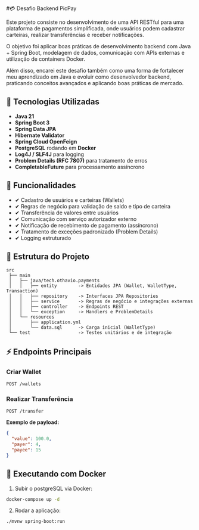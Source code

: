 #💳 Desafio Backend PicPay

Este projeto consiste no desenvolvimento de uma API RESTful para uma plataforma de pagamentos simplificada, onde usuários podem cadastrar carteiras, realizar transferências e receber notificações.

O objetivo foi aplicar boas práticas de desenvolvimento backend com Java + Spring Boot, modelagem de dados, comunicação com APIs externas e utilização de containers Docker.

Além disso, encarei este desafio também como uma forma de fortalecer meu aprendizado em Java e evoluir como desenvolvedor backend, praticando conceitos avançados e aplicando boas práticas de mercado.

## 🚀 Tecnologias Utilizadas

- **Java 21**
- **Spring Boot 3**
- **Spring Data JPA**
- **Hibernate Validator**
- **Spring Cloud OpenFeign**
- **PostgreSQL** rodando em **Docker**
- **Log4J / SLF4J** para logging
- **Problem Details (RFC 7807)** para tratamento de erros
- **CompletableFuture** para processamento assíncrono

## 📌 Funcionalidades

- ✔ Cadastro de usuários e carteiras (Wallets)
- ✔ Regras de negócio para validação de saldo e tipo de carteira
- ✔ Transferência de valores entre usuários
- ✔ Comunicação com serviço autorizador externo
- ✔ Notificação de recebimento de pagamento (assíncrono)
- ✔ Tratamento de exceções padronizado (Problem Details)
- ✔ Logging estruturado

## 📂 Estrutura do Projeto

```
src
 ├── main
 │   ├── java/tech.othavio.payments
 │   │   ├── entity        -> Entidades JPA (Wallet, WalletType, Transaction)
 │   │   ├── repository    -> Interfaces JPA Repositories
 │   │   ├── service       -> Regras de negócio e integrações externas
 │   │   ├── controller    -> Endpoints REST
 │   │   └── exception     -> Handlers e ProblemDetails
 │   └── resources
 │       ├── application.yml
 │       └── data.sql      -> Carga inicial (WalletType)
 └── test                  -> Testes unitários e de integração
```

## ⚡ Endpoints Principais

### Criar Wallet
```http
POST /wallets
```

### Realizar Transferência
```http
POST /transfer
```

**Exemplo de payload:**
```json
{
  "value": 100.0,
  "payer": 4,
  "payee": 15
}
```

## 🐳 Executando com Docker

1. Subir o postgreSQL via Docker:
```bash
docker-compose up -d
```

2. Rodar a aplicação:
```bash
./mvnw spring-boot:run
```
